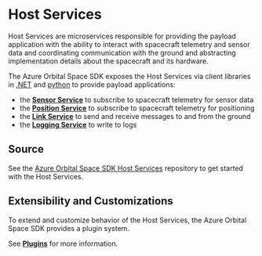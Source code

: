# Host Services

Host Services are microservices responsible for providing the payload application with the ability to interact with spacecraft telemetry and sensor data and coordinating communication with the ground and abstracting implementation details about the spacecraft and its hardware.

The Azure Orbital Space SDK exposes the Host Services via client libraries in [.NET](https://github.com/microsoft/Azure-Orbital-Space-SDK-Client-Library-dotnet) and [python](https://github.com/microsoft/Azure-Orbital-Space-SDK-Client-Library-python) to provide payload applications:

- the **[Sensor Service](https://github.com/microsoft/Azure-Orbital-Space-SDK-Host-Services/tree/main/hostsvc-sensor)** to subscribe to spacecraft telemetry for sensor data
- the **[Position Service](https://github.com/microsoft/Azure-Orbital-Space-SDK-Host-Services/tree/main/hostsvc-position)** to subscribe to spacecraft telemetry for positioning
- the **[Link Service](https://github.com/microsoft/Azure-Orbital-Space-SDK-Host-Services/tree/main/hostsvc-link)** to send and receive messages to and from the ground
- the **[Logging Service](https://github.com/microsoft/Azure-Orbital-Space-SDK-Host-Services/tree/main/hostsvc-logging)** to write to logs

## Source

See the [Azure Orbital Space SDK Host Services](https://github.com/microsoft/Azure-Orbital-Space-SDK-Host-Services/) repository to get started with the Host Services.

## Extensibility and Customizations

To extend and customize behavior of the Host Services, the Azure Orbital Space SDK provides a plugin system.

See **[Plugins](./plugins.md)** for more information.
